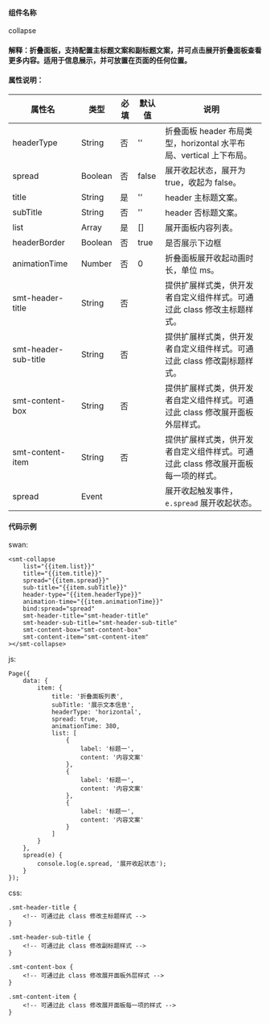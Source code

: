 #### 组件名称
collapse

#### 解释：折叠面板，支持配置主标题文案和副标题文案，并可点击展开折叠面板查看更多内容。适用于信息展示，并可放置在页面的任何位置。


#### 属性说明：
|属性名 | 类型 | 必填 | 默认值 |说明 |
|---|---|---|---|---|
|headerType|String|否|''|折叠面板 header 布局类型，horizontal 水平布局、vertical 上下布局。|
|spread|Boolean|否|false|展开收起状态，展开为 true，收起为 false。|
|title|String|是|''|header 主标题文案。|
|subTitle|String|否|''|header 否标题文案。|
|list|Array|是|[]|展开面板内容列表。|
|headerBorder|Boolean|否|true|是否展示下边框|
|animationTime|Number|否|0|折叠面板展开收起动画时长，单位 ms。|
|smt-header-title|String|否||提供扩展样式类，供开发者自定义组件样式。可通过此 class 修改主标题样式。|
|smt-header-sub-title|String|否||提供扩展样式类，供开发者自定义组件样式。可通过此 class 修改副标题样式。|
|smt-content-box|String|否||提供扩展样式类，供开发者自定义组件样式。可通过此 class 修改展开面板外层样式。|
|smt-content-item|String|否||提供扩展样式类，供开发者自定义组件样式。可通过此 class 修改展开面板每一项的样式。|
|spread|Event|||展开收起触发事件，`e.spread` 展开收起状态。|

#### 代码示例
swan:
```
<smt-collapse 
    list="{{item.list}}"
    title="{{item.title}}"
    spread="{{item.spread}}"
    sub-title="{{item.subTitle}}"
    header-type="{{item.headerType}}"
    animation-time="{{item.animationTime}}"
    bind:spread="spread"
    smt-header-title="smt-header-title"
    smt-header-sub-title="smt-header-sub-title"
    smt-content-box="smt-content-box"
    smt-content-item="smt-content-item"
></smt-collapse>
```
js:
```
Page({
    data: {
        item: {
            title: '折叠面板列表',
            subTitle: '展示文本信息',
            headerType: 'horizontal',
            spread: true,
            animationTime: 380,
            list: [
                {
                    label: '标题一',
                    content: '内容文案'
                },
                {
                    label: '标题一',
                    content: '内容文案'
                },
                {
                    label: '标题一',
                    content: '内容文案'
                }
            ]
        }
    },
    spread(e) {
        console.log(e.spread, '展开收起状态');
    }
});
```
css:
```
.smt-header-title {
    <!-- 可通过此 class 修改主标题样式 -->
}

.smt-header-sub-title {
    <!-- 可通过此 class 修改副标题样式 -->
}

.smt-content-box {
    <!-- 可通过此 class 修改展开面板外层样式 -->
}

.smt-content-item {
    <!-- 可通过此 class 修改展开面板每一项的样式 -->
}
```